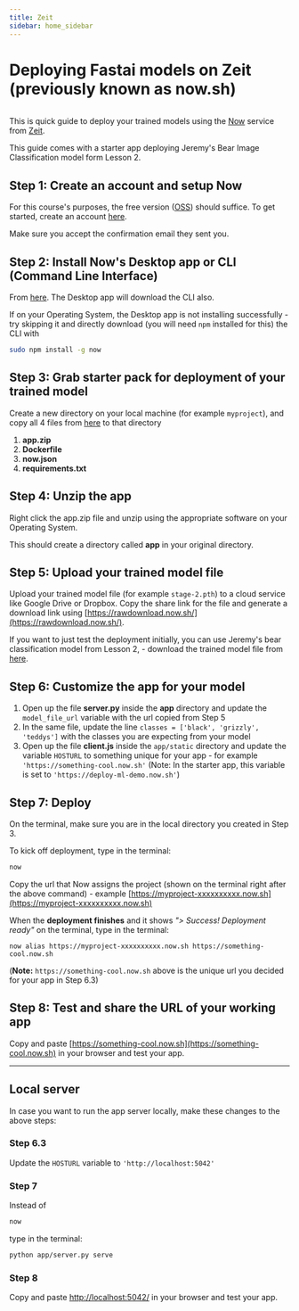 ```yaml
---
title: Zeit
sidebar: home_sidebar
---
```


# Deploying Fastai models on Zeit (previously known as now.sh)

<img alt="" src="/images/zeit/zeit_now.png" class="screenshot">

This is quick guide to deploy your trained models using the [Now](https://zeit.co/now) service from [Zeit](https://zeit.co/).

This guide comes with a starter app deploying Jeremy's Bear Image Classification model form Lesson 2.

## Step 1: Create an account and setup Now
For this course's purposes, the free version ([OSS](https://zeit.co/pricing)) should suffice. To get started, create an account [here](https://zeit.co/signup).

Make sure you accept the confirmation email they sent you.

## Step 2: Install Now's Desktop app or CLI (Command Line Interface)
From [here](https://zeit.co/download). The Desktop app will download the CLI also.

If on your Operating System, the Desktop app is not installing successfully - try skipping it and directly download (you will need `npm` installed for this) the CLI with
```bash
sudo npm install -g now
```

## Step 3: Grab starter pack for deployment of your trained model
Create a new directory on your local machine (for example `myproject`), and copy all 4 files from [here](https://github.com/fastai/course-v3/tree/master/docs/production/zeit) to that directory
1. **app.zip**
2. **Dockerfile**
3. **now.json**
4. **requirements.txt**

## Step 4: Unzip the app
Right click the app.zip file and unzip using the appropriate software on your Operating System.

This should create a directory called **app** in your original directory.

## Step 5: Upload your trained model file
Upload your trained model file (for example `stage-2.pth`) to a cloud service like Google Drive or Dropbox. Copy the share link for the file and generate a download link using [https://rawdownload.now.sh/](https://rawdownload.now.sh/).

If you want to just test the deployment initially, you can use Jeremy's bear classification model from Lesson 2,  - download the trained model file from [here](https://www.dropbox.com/s/y4kl2gv1akv7y4i/stage-2.pth?raw=1).

## Step 6: Customize the app for your model
1. Open up the file **server.py** inside the **app** directory and update the `model_file_url` variable with the url copied from Step 5
2. In the same file, update the line `classes = ['black', 'grizzly', 'teddys']` with the classes you are expecting from your model
3. Open up the file **client.js** inside the `app/static` directory and update the variable `HOSTURL` to something unique for your app - for example `'https://something-cool.now.sh'` (Note: In the starter app, this variable is set to `'https://deploy-ml-demo.now.sh'`)

## Step 7: Deploy
On the terminal, make sure you are in the local directory you created in Step 3.

To kick off deployment, type in the terminal:
```bash
now
```

Copy the url that Now assigns the project (shown on the terminal right after the above command) - example [https://myproject-xxxxxxxxxx.now.sh](https://myproject-xxxxxxxxxx.now.sh)

When the **deployment finishes** and it shows *"> Success! Deployment ready"* on the terminal, type in the terminal:
```
now alias https://myproject-xxxxxxxxxx.now.sh https://something-cool.now.sh
```
(**Note:** `https://something-cool.now.sh` above is the unique url you decided for your app in Step 6.3)

## Step 8: Test and share the URL of your working app
Copy and paste [https://something-cool.now.sh](https://something-cool.now.sh) in your browser and test your app.

---

## Local server
In case you want to run the app server locally, make these changes to the above steps:

### Step 6.3
Update the `HOSTURL` variable to `'http://localhost:5042'`

### Step 7
Instead of
```bash
now
```
type in the terminal:
```bash
python app/server.py serve
```

### Step 8
Copy and paste [http://localhost:5042/](http://localhost:5042/) in your browser and test your app.